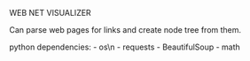 WEB NET VISUALIZER

Can parse web pages for links and create node tree from them.

python dependencies:
    - os\n
    - requests
    - BeautifulSoup
    - math
